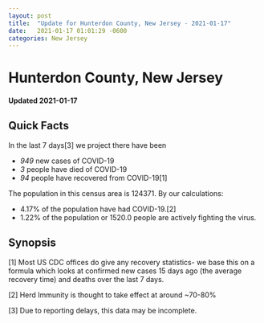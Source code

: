 ```yaml
---
layout: post
title:  "Update for Hunterdon County, New Jersey - 2021-01-17"
date:   2021-01-17 01:01:29 -0600
categories: New Jersey
---
```


# Hunterdon County, New Jersey
#### Updated 2021-01-17

## Quick Facts

In the last 7 days[3] we project there have been
- *949* new cases of COVID-19
- *3* people have died of COVID-19
- *94* people have recovered from COVID-19[1]

The population in this census area is 124371. By our calculations:
- 4.17% of the population have had COVID-19.[2]
- 1.22% of the population or 1520.0 people are actively fighting the virus.

## Synopsis




[1] Most US CDC offices do give any recovery statistics- we base this on a formula which looks at confirmed new cases
15 days ago (the average recovery time) and deaths over the last 7 days.

[2] Herd Immunity is thought to take effect at around ~70-80%

[3] Due to reporting delays, this data may be incomplete.
 
    